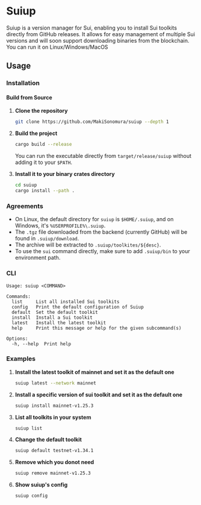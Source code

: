 # Suiup

Suiup is a version manager for Sui, enabling you to install Sui toolkits directly from GitHub releases. It allows for easy management of multiple Sui versions and will soon support downloading binaries from the blockchain. You can run it on Linux/Windows/MacOS
## Usage

### Installation

#### Build from Source
1. **Clone the repository**
   ```bash
   git clone https://github.com/MakiSonomura/suiup --depth 1
   ```
2. **Build the project**
   ```bash
   cargo build --release
   ```
   You can run the executable directly from `target/release/suiup` without adding it to your `$PATH`.

3. **Install it to your binary crates directory**
   ```bash
   cd suiup
   cargo install --path .
   ```

### Agreements
- On Linux, the default directory for `suiup` is `$HOME/.suiup`, and on Windows, it's `%USERPROFILE%\.suiup`.
- The `.tgz` file downloaded from the backend (currently GitHub) will be found in `.suiup/download`.
- The archive will be extracted to `.suiup/toolkites/${desc}`.
- To use the `sui` command directly, make sure to add `.suiup/bin` to your environment path.


### CLI
```text
Usage: suiup <COMMAND>

Commands:
  list     List all installed Sui toolkits
  config   Print the default configuration of Suiup
  default  Set the default toolkit
  install  Install a Sui toolkit
  latest   Install the latest toolkit
  help     Print this message or help for the given subcommand(s)

Options:
  -h, --help  Print help

```




### Examples

1. **Install the latest toolkit of mainnet and set it as the default one**
   ```bash
   suiup latest --network mainnet 
   ```
2. **Install a specific version of sui toolkit and set it as the default one**
   ```bash
   suiup install mainnet-v1.25.3
   ```
3. **List all toolkits in your system**
   ```bash
   suiup list
   ```
4. **Change the default toolkit**

   ```bash
   suiup default testnet-v1.34.1
   ```
5. **Remove which you donot need**
    ```bash
    suiup remove mainnet-v1.25.3
    ```
6. **Show suiup's config**
    ```bash
    suiup config
    ```